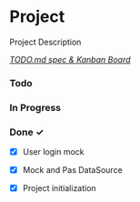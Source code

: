 # Project

Project Description

<em>[TODO.md spec & Kanban Board](https://bit.ly/3fCwKfM)</em>

### Todo


### In Progress


### Done ✓

- [x] User login mock  
- [x] Mock and Pas DataSource  
- [x] Project initialization  

